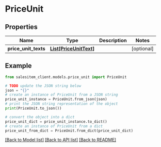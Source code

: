 # PriceUnit


## Properties

Name | Type | Description | Notes
------------ | ------------- | ------------- | -------------
**price_unit_texts** | [**List[PriceUnitText]**](PriceUnitText.md) |  | [optional] 

## Example

```python
from salesitem_client.models.price_unit import PriceUnit

# TODO update the JSON string below
json = "{}"
# create an instance of PriceUnit from a JSON string
price_unit_instance = PriceUnit.from_json(json)
# print the JSON string representation of the object
print(PriceUnit.to_json())

# convert the object into a dict
price_unit_dict = price_unit_instance.to_dict()
# create an instance of PriceUnit from a dict
price_unit_from_dict = PriceUnit.from_dict(price_unit_dict)
```
[[Back to Model list]](../README.md#documentation-for-models) [[Back to API list]](../README.md#documentation-for-api-endpoints) [[Back to README]](../README.md)


